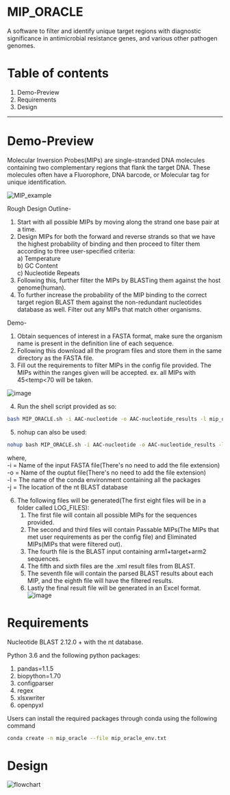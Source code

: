 # MIP_ORACLE
A software to filter and identify unique target regions with diagnostic significance in antimicrobial resistance genes, and various other pathogen genomes.
# Table of contents
  1. Demo-Preview
  2. Requirements
  3. Design
---
# Demo-Preview
Molecular Inversion Probes(MIPs) are single-stranded DNA molecules containing two complementary regions that flank the target DNA. 
These molecules often have a Fluorophore, DNA barcode, or Molecular tag for unique identification.

![MIP_example](https://github.com/SakshiPandey97/MIP_ORACLE/assets/59496870/9d92d545-ffe3-42c6-9125-0c3271ccd35f)

Rough Design Outline- 
1. Start with all possible MIPs by moving along the strand one base pair at a time. 
2. Design MIPs for both the forward and reverse strands so that we have the highest probability of binding and then proceed to filter them according to three user-specified criteria:  
   a) Temperature  
   b) GC Content  
   c) Nucleotide Repeats  
3. Following this, further filter the MIPs by BLASTing them against the host genome(human).
4. To further increase the probability of the MIP binding to the correct target region BLAST them against the non-redundant nucleotides database as well. Filter out any MIPs that match other organisms.

Demo-
1. Obtain sequences of interest in a FASTA format, make sure the organism name is present in the definition line of each sequence. 
2. Following this download all the program files and store them in the same directory as the FASTA file.
3. Fill out the requirements to filter MIPs in the config file provided. The MIPs within the ranges given will be accepted. ex. all MIPs with 45<temp<70 will be taken.

![image](https://user-images.githubusercontent.com/59496870/133621729-c870017d-8ed5-4c49-afe8-32ca1b00bf01.png)

4.  Run the shell script provided as so:
```bash
bash MIP_ORACLE.sh -i AAC-nucleotide -o AAC-nucleotide_results -l mip_oracle -j /DATA/databases/blast/nt
```
5.  nohup can also be used:
```bash
nohup bash MIP_ORACLE.sh -i AAC-nucleotide -o AAC-nucleotide_results -l mip_oracle -j /DATA/databases/blast/nt > AAC-nucleotide_log.out &
```
where,  
-i = Name of the input FASTA file(There's no need to add the file extension)  
-o = Name of the ouptut file(There's no need to add the file extension)  
-l = The name of the conda environment containing all the packages  
-j = The location of the nt BLAST database  

6.  The following files will be generated(The first eight files will be in a folder called LOG_FILES):
      1. The first file will contain all possible MIPs for the sequences provided.
      2. The second and third files will contain Passable MIPs(The MIPs that met user requirements as per the config file) and Eliminated MIPs(MIPs that were filtered out).
      3. The fourth file is the BLAST input containing arm1+target+arm2 sequences.
      4. The fifth and sixth files are the .xml result files from BLAST.
      5. The seventh file will contain the parsed BLAST results about each MIP, and the eighth file will have the filtered results.
      6. Lastly the final result file will be generated in an Excel format.
![image](https://github.com/ShwetaNagre/MIP_ORACLE2/blob/main/Result_files.png)    


# Requirements
Nucleotide BLAST 2.12.0 + with the nt database.
  
Python 3.6 and the following python packages:
1. pandas=1.1.5
2. biopython=1.70
3. configparser
4. regex
5. xlsxwriter
6. openpyxl

Users can install the required packages through conda using the following command

```bash
conda create -n mip_oracle --file mip_oracle_env.txt
```

# Design
![flowchart](https://github.com/SakshiPandey97/MIP_ORACLE/assets/59496870/a9fbe16b-1f08-4d64-afd3-7ea3934e036e)
